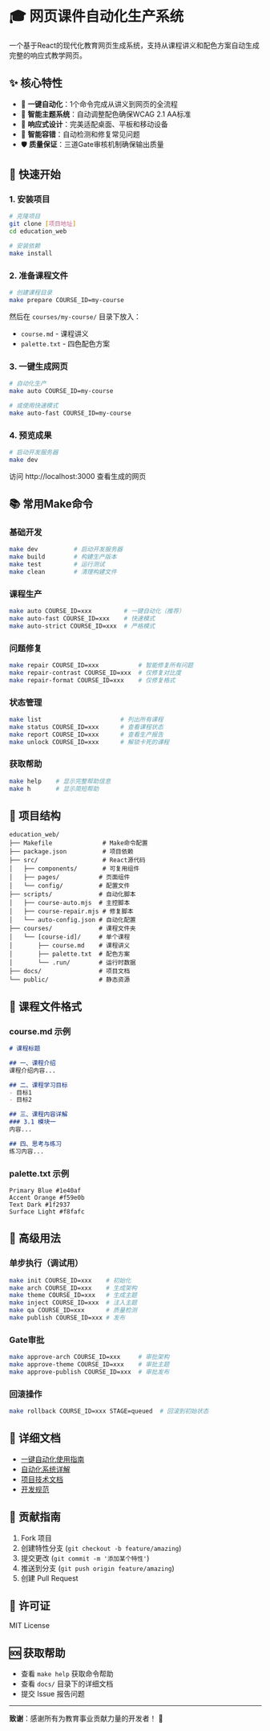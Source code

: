 # 🎓 网页课件自动化生产系统

一个基于React的现代化教育网页生成系统，支持从课程讲义和配色方案自动生成完整的响应式教学网页。

## ✨ 核心特性

- 🚀 **一键自动化**：1个命令完成从讲义到网页的全流程
- 🎨 **智能主题系统**：自动调整配色确保WCAG 2.1 AA标准
- 📱 **响应式设计**：完美适配桌面、平板和移动设备
- 🔧 **智能容错**：自动检测和修复常见问题
- 🛡️ **质量保证**：三道Gate审核机制确保输出质量

## 🚀 快速开始

### 1. 安装项目

```bash
# 克隆项目
git clone [项目地址]
cd education_web

# 安装依赖
make install
```

### 2. 准备课程文件

```bash
# 创建课程目录
make prepare COURSE_ID=my-course
```

然后在 `courses/my-course/` 目录下放入：
- `course.md` - 课程讲义
- `palette.txt` - 四色配色方案

### 3. 一键生成网页

```bash
# 自动化生产
make auto COURSE_ID=my-course

# 或使用快速模式
make auto-fast COURSE_ID=my-course
```

### 4. 预览成果

```bash
# 启动开发服务器
make dev
```

访问 http://localhost:3000 查看生成的网页

## 📚 常用Make命令

### 基础开发
```bash
make dev          # 启动开发服务器
make build        # 构建生产版本
make test         # 运行测试
make clean        # 清理构建文件
```

### 课程生产
```bash
make auto COURSE_ID=xxx         # 一键自动化（推荐）
make auto-fast COURSE_ID=xxx    # 快速模式
make auto-strict COURSE_ID=xxx  # 严格模式
```

### 问题修复
```bash
make repair COURSE_ID=xxx           # 智能修复所有问题
make repair-contrast COURSE_ID=xxx  # 仅修复对比度
make repair-format COURSE_ID=xxx    # 仅修复格式
```

### 状态管理
```bash
make list                      # 列出所有课程
make status COURSE_ID=xxx      # 查看课程状态
make report COURSE_ID=xxx      # 查看生产报告
make unlock COURSE_ID=xxx      # 解锁卡死的课程
```

### 获取帮助
```bash
make help    # 显示完整帮助信息
make h       # 显示简短帮助
```

## 📁 项目结构

```
education_web/
├── Makefile              # Make命令配置
├── package.json          # 项目依赖
├── src/                  # React源代码
│   ├── components/       # 可复用组件
│   ├── pages/           # 页面组件
│   └── config/          # 配置文件
├── scripts/             # 自动化脚本
│   ├── course-auto.mjs  # 主控脚本
│   ├── course-repair.mjs # 修复脚本
│   └── auto-config.json # 自动化配置
├── courses/             # 课程文件夹
│   └── [course-id]/     # 单个课程
│       ├── course.md    # 课程讲义
│       ├── palette.txt  # 配色方案
│       └── .run/        # 运行时数据
├── docs/                # 项目文档
└── public/              # 静态资源
```

## 🎨 课程文件格式

### course.md 示例
```markdown
# 课程标题

## 一、课程介绍
课程介绍内容...

## 二、课程学习目标
- 目标1
- 目标2

## 三、课程内容详解
### 3.1 模块一
内容...

## 四、思考与练习
练习内容...
```

### palette.txt 示例
```
Primary Blue #1e40af
Accent Orange #f59e0b  
Text Dark #1f2937
Surface Light #f8fafc
```

## 🔧 高级用法

### 单步执行（调试用）
```bash
make init COURSE_ID=xxx    # 初始化
make arch COURSE_ID=xxx    # 生成架构
make theme COURSE_ID=xxx   # 生成主题
make inject COURSE_ID=xxx  # 注入主题
make qa COURSE_ID=xxx      # 质量检测
make publish COURSE_ID=xxx # 发布
```

### Gate审批
```bash
make approve-arch COURSE_ID=xxx     # 审批架构
make approve-theme COURSE_ID=xxx    # 审批主题
make approve-publish COURSE_ID=xxx  # 审批发布
```

### 回滚操作
```bash
make rollback COURSE_ID=xxx STAGE=queued  # 回滚到初始状态
```

## 📖 详细文档

- [一键自动化使用指南](docs/一键自动化使用指南.md)
- [自动化系统详解](docs/README-自动化生产系统.md)
- [项目技术文档](docs/README-教学网页.md)
- [开发规范](docs/README_CURSOR.md)

## 🤝 贡献指南

1. Fork 项目
2. 创建特性分支 (`git checkout -b feature/amazing`)
3. 提交更改 (`git commit -m '添加某个特性'`)
4. 推送到分支 (`git push origin feature/amazing`)
5. 创建 Pull Request

## 📝 许可证

MIT License

## 🆘 获取帮助

- 查看 `make help` 获取命令帮助
- 查看 `docs/` 目录下的详细文档
- 提交 Issue 报告问题

---

**致谢**：感谢所有为教育事业贡献力量的开发者！ 🙏